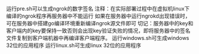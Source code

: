 运行pre.sh可以生成ngrok的数字签名
注释：在实际部署过程中在虚拟机linux下编译的ngrok程序再服务器中不能运行
如果在服务器中运行ngrokd出现错误时，可在服务器中搭建go编译环境重新编译ngrok源文件即可
切记：服务器中的key和客户端内的key要保持一致否则会出现key验证失败的情况，即将服务器中的签名文件复制到客户端机器中再编译客户端程序。
运行windows.sh可生成windows 32位的应用程序
运行linux.sh可生成linux 32位的应用程序
